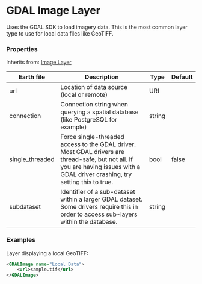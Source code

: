 # GDAL Image Layer

Uses the GDAL SDK to load imagery data. This is the most common layer type to use for local data files like GeoTIFF.

### Properties

Inherits from: [Image Layer](ImageLayer.md)

| Earth file      | Description                                                  | Type   | Default |
| --------------- | ------------------------------------------------------------ | ------ | ------- |
| url             | Location of data source (local or remote)                    | URI    |         |
| connection      | Connection string when querying a spatial database (like PostgreSQL for example) | string |         |
| single_threaded | Force single-threaded access to the GDAL driver. Most GDAL drivers are thread-safe, but not all. If you are having issues with a GDAL driver crashing, try setting this to true. | bool   | false   |
| subdataset      | Identifier of a sub-dataset within a larger GDAL dataset. Some drivers require this in order to access sub-layers within the database. | string |         |

### Examples

Layer displaying a local GeoTIFF:

```xml
<GDALImage name="Local Data">
    <url>sample.tif</url>
</GDALImage>
```

